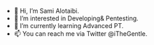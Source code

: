 - 👋 Hi, I’m Sami Alotaibi.
- 👀 I’m interested in Developing& Pentesting.
- 🌱 I’m currently learning Advanced PT.
- 📫 You can reach me via Twitter @iTheGentle.

